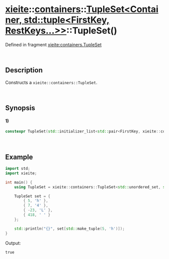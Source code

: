 # [xieite](../../../../../../xieite.md)\:\:[containers](../../../../../../containers.md)\:\:[TupleSet<Container, std::tuple<FirstKey, RestKeys...>>](../../../../tuple_set.md)\:\:TupleSet\(\)
Defined in fragment [xieite:containers.TupleSet](../../../../../../../src/containers/tuple_set.cpp)

&nbsp;

## Description
Constructs a `xieite::containers::TupleSet`.

&nbsp;

## Synopsis
#### 1)
```cpp
constexpr TupleSet(std::initializer_list<std::pair<FirstKey, xieite::containers::TupleSet<Container, std::tuple<RestKeys...>>>> list = {}) noexcept;
```

&nbsp;

## Example
```cpp
import std;
import xieite;

int main() {
    using TupleSet = xieite::containers::TupleSet<std::unordered_set, std::tuple<int, char>>;

    TupleSet set = {
        { 5, 'h' },
        { 7, '4' },
        { -23, 'L' },
        { 418, ' ' }
    };

    std::println("{}", set[std::make_tuple(5, 'h')]);
}
```
Output:
```
true
```
